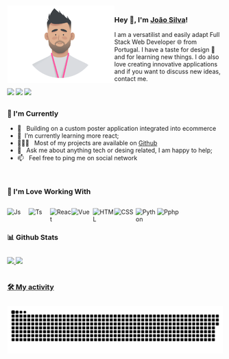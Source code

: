 <img align="left" width="250" height="180" alt="John Peter" src="https://github.com/p3p4r/p3p4r/blob/main/assets/johnpeter_animation.gif"/>


 ### Hey 👋, I'm [João Silva](https://github.com/p3p4r)!

   I am a versatilist and easily adapt Full Stack Web Developer 🌐 from Portugal. I have a taste for design 🎨 and for learning new things. I do also love creating innovative applications and if you want to discuss new ideas, contact me.

   <div> 
    <a href="https://folio.fyke.pt/" target="_blank"><img src="https://img.shields.io/badge/Portefolio-ed4e4e?style=for-the-badge&logo=appveyor&logoColor=white" target="_blank"></a>
     <a href="https://www.linkedin.com/in/joaosl/" target="_blank"><img src="https://img.shields.io/badge/-LinkedIn-%230077B5?style=for-the-badge&logo=linkedin&logoColor=white" target="_blank"></a> 
 <a href = "mailto:pepar_jp33@hotmail.com"><img src="https://img.shields.io/badge/-Gmail-%23333?style=for-the-badge&logo=gmail&logoColor=white" target="_blank"></a>
   </div>

##
  
### 🧐 I'm Currently

- 📱 &nbsp; Building on a custom poster application integrated into ecommerce 
- 🌱 &nbsp;I’m currently learning more react;
- 👨🏻‍💻 &nbsp; Most of my projects are available on [Github](https://github.com/p3p4r)
- 💬 &nbsp; Ask me about anything tech or desing related, I am happy to help;
- 📫 &nbsp; Feel free to ping me on social network
  
 <br /> 

 ### 🔨  I'm Love Working With
  ##
<div>
  <img align="left" alt="Js" height="50" width="50" src="https://cdn.jsdelivr.net/gh/devicons/devicon/icons/javascript/javascript-original.svg">
  <img align="left" alt="Ts" height="50" width="50" src="https://cdn.jsdelivr.net/gh/devicons/devicon/icons/typescript/typescript-original.svg">
  <img align="left" alt="React" height="50" width="50" src="https://cdn.jsdelivr.net/gh/devicons/devicon/icons/react/react-original.svg">
  <img align="left" alt="Vue" height="50" width="50" src="https://cdn.jsdelivr.net/gh/devicons/devicon/icons/vuejs/vuejs-original.svg">
  <img  alt="Pphp"  height="50" width="50" src="https://cdn.jsdelivr.net/gh/devicons/devicon/icons/php/php-original.svg">
  <img align="left" alt="HTML" height="50" width="50" src="https://cdn.jsdelivr.net/gh/devicons/devicon/icons/html5/html5-original.svg">
  <img align="left" alt="CSS" height="50" width="50" src="https://cdn.jsdelivr.net/gh/devicons/devicon/icons/css3/css3-original.svg">
  <img align="left" alt="Python" height="50" width="50" src="https://cdn.jsdelivr.net/gh/devicons/devicon/icons/python/python-original.svg">
 </div>
<br />


### 📊 Github Stats
   ##
  
<div>
  <a href="https://github.com/p3p4r">
  <img height="180em" src="https://github-readme-stats.vercel.app/api?username=p3p4r&show_icons=true&theme=graywhite&include_all_commits=true&count_private=true"/>
  <img height="180em" src="https://github-readme-stats.vercel.app/api/top-langs/?username=p3p4r&layout=compact&langs_count=7&theme=graywhite"/>
</div>
<br />

  ### 🛠️ My activity
  ##
  ![Snake animation](https://github.com/p3p4r/p3p4r/blob/output/github-contribution-grid-snake.svg)
 
</div>
